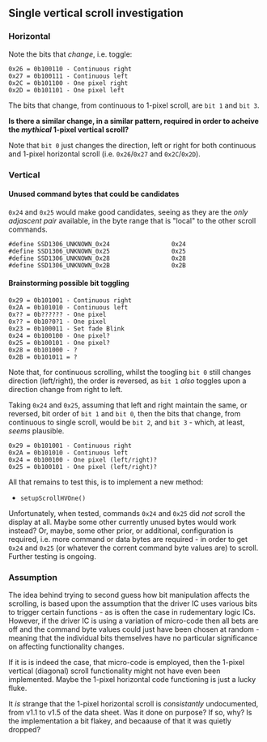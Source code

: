 ## Single vertical scroll investigation

### Horizontal

Note the bits that *change*, i.e. toggle:

```none
0x26 = 0b100110 - Continuous right
0x27 = 0b100111 - Continuous left
0x2C = 0b101100 - One pixel right
0x2D = 0b101101 - One pixel left
```

The bits that change, from continuous to 1-pixel scroll, are `bit 1` and `bit 3`. 

**Is there a similar change, in a similar pattern, required in order to acheive the *mythical* 1-pixel vertical scroll?**

Note that `bit 0` just changes the direction, left or right for both continuous and 1-pixel horizontal scroll (i.e. `0x26`/`0x27` and `0x2C`/`0x2D`).

### Vertical

#### Unused command bytes that could be candidates

`0x24` and `0x25` would make good candidates, seeing as they are the *only adjascent pair* available, in the byte range that is "local" to the other scroll commands.

```none
#define SSD1306_UNKNOWN_0x24                 0x24
#define SSD1306_UNKNOWN_0x25                 0x25
#define SSD1306_UNKNOWN_0x28                 0x28
#define SSD1306_UNKNOWN_0x2B                 0x2B
```

#### Brainstorming possible bit toggling

```none
0x29 = 0b101001 - Continuous right
0x2A = 0b101010 - Continuous left
0x?? = 0b?????? - One pixel
0x?? = 0b10?0?1 - One pixel
0x23 = 0b100011 - Set fade Blink
0x24 = 0b100100 - One pixel?
0x25 = 0b100101 - One pixel?
0x28 = 0b101000 - ?
0x2B = 0b101011 = ? 
```

Note that, for continuous scrolling, whilst the toogling `bit 0` still changes direction (left/right), the order is reversed, as `bit 1` *also* toggles upon a direction change from right to left.


Taking `0x24` and `0x25`, assuming that left and right maintain the same, or reversed, bit order of `bit 1` and `bit 0`, then the bits that change, from continuous to single scroll, would be `bit 2`, and `bit 3` - which, at least, *seems* plausible.

```none
0x29 = 0b101001 - Continuous right
0x2A = 0b101010 - Continuous left
0x24 = 0b100100 - One pixel (left/right)?
0x25 = 0b100101 - One pixel (left/right)?
```

All that remains to test this, is to implement a new method:

 - `setupScrollHVOne()`


Unfortunately, when tested, commands `0x24` and `0x25` did *not* scroll the display at all. Maybe some other currently unused bytes would work instead? Or, maybe, some other prior, or additional, configuration is required, i.e. more command or data bytes are required - in order to get `0x24` and `0x25` (or whatever the corrent command byte values are) to scroll.  Further testing is ongoing.

### Assumption

The idea behind trying to second guess how bit manipulation affects the scrolling, is based upon the assumption that the driver IC uses various bits to trigger certain functions - as is often the case in rudementary logic ICs. However, if the driver IC is using a variation of micro-code then all bets are off and the command byte values could just have been chosen at random - meaning that the individual bits themselves have no particular significance on affecting functionality changes.

If it is is indeed the case, that micro-code is employed, then the 1-pixel vertical (diagonal) scroll functionality might not have even been implemented. Maybe the 1-pixel horizontal code functioning is just a lucky fluke.

It *is* strange that the 1-pixel horizontal scroll is *consistantly* undocumented, from v1.1 to v1.5 of the data sheet. Was it done on purpose? If so, why? Is the implementation a bit flakey, and becaause of that it was quietly dropped?

